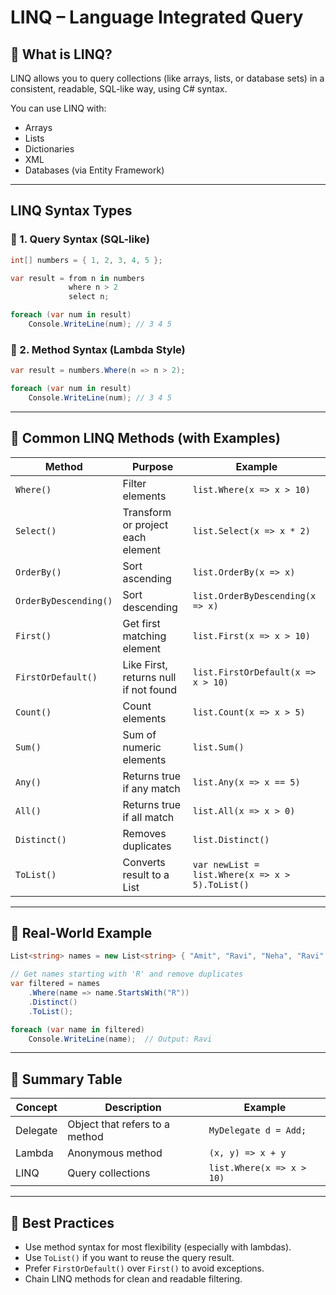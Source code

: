 
# LINQ – Language Integrated Query

## 🔹 What is LINQ?
LINQ allows you to query collections (like arrays, lists, or database sets) in a consistent, readable, SQL-like way, using C# syntax.

You can use LINQ with:
- Arrays
- Lists
- Dictionaries
- XML
- Databases (via Entity Framework)

---

## LINQ Syntax Types

### 🔸 1. Query Syntax (SQL-like)
```csharp
int[] numbers = { 1, 2, 3, 4, 5 };

var result = from n in numbers
             where n > 2
             select n;

foreach (var num in result)
    Console.WriteLine(num); // 3 4 5
```

### 🔸 2. Method Syntax (Lambda Style)
```csharp
var result = numbers.Where(n => n > 2);

foreach (var num in result)
    Console.WriteLine(num); // 3 4 5
```

---

## 🔧 Common LINQ Methods (with Examples)

| Method              | Purpose                        | Example                                      |
|---------------------|--------------------------------|----------------------------------------------|
| `Where()`           | Filter elements                | `list.Where(x => x > 10)`                    |
| `Select()`          | Transform or project each element | `list.Select(x => x * 2)`                 |
| `OrderBy()`         | Sort ascending                 | `list.OrderBy(x => x)`                       |
| `OrderByDescending()`| Sort descending               | `list.OrderByDescending(x => x)`            |
| `First()`           | Get first matching element     | `list.First(x => x > 10)`                    |
| `FirstOrDefault()`  | Like First, returns null if not found | `list.FirstOrDefault(x => x > 10)`    |
| `Count()`           | Count elements                 | `list.Count(x => x > 5)`                     |
| `Sum()`             | Sum of numeric elements        | `list.Sum()`                                 |
| `Any()`             | Returns true if any match      | `list.Any(x => x == 5)`                      |
| `All()`             | Returns true if all match      | `list.All(x => x > 0)`                       |
| `Distinct()`        | Removes duplicates             | `list.Distinct()`                            |
| `ToList()`          | Converts result to a List<T>   | `var newList = list.Where(x => x > 5).ToList()` |

---

## 🎯 Real-World Example
```csharp
List<string> names = new List<string> { "Amit", "Ravi", "Neha", "Ravi" };

// Get names starting with 'R' and remove duplicates
var filtered = names
    .Where(name => name.StartsWith("R"))
    .Distinct()
    .ToList();

foreach (var name in filtered)
    Console.WriteLine(name);  // Output: Ravi
```

---

## 🧠 Summary Table

| Concept   | Description                  | Example                    |
|-----------|------------------------------|----------------------------|
| Delegate  | Object that refers to a method | `MyDelegate d = Add;`    |
| Lambda    | Anonymous method              | `(x, y) => x + y`         |
| LINQ      | Query collections             | `list.Where(x => x > 10)` |

---

## 📌 Best Practices

- Use method syntax for most flexibility (especially with lambdas).
- Use `ToList()` if you want to reuse the query result.
- Prefer `FirstOrDefault()` over `First()` to avoid exceptions.
- Chain LINQ methods for clean and readable filtering.
